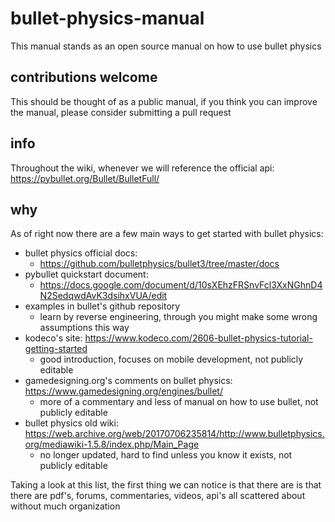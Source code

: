 # bullet-physics-manual
This manual stands as an open source manual on how to use bullet physics

## contributions welcome
This should be thought of as a public manual, if you think you can improve the manual, please consider submitting a pull request

## info
Throughout the wiki, whenever we will reference the official api: https://pybullet.org/Bullet/BulletFull/

## why
As of right now there are a few main ways to get started with bullet physics:
* bullet physics official docs:
   * https://github.com/bulletphysics/bullet3/tree/master/docs
* pybullet quickstart document:
  * https://docs.google.com/document/d/10sXEhzFRSnvFcl3XxNGhnD4N2SedqwdAvK3dsihxVUA/edit
* examples in bullet's github repository
  * learn by reverse engineering, through you might make some wrong assumptions this way
* kodeco's site: https://www.kodeco.com/2606-bullet-physics-tutorial-getting-started
  * good introduction, focuses on mobile development, not publicly editable
* gamedesigning.org's comments on bullet physics: https://www.gamedesigning.org/engines/bullet/
  * more of a commentary and less of manual on how to use bullet,  not publicly editable
* bullet physics old wiki: https://web.archive.org/web/20170706235814/http://www.bulletphysics.org/mediawiki-1.5.8/index.php/Main_Page
  * no longer updated, hard to find unless you know it exists, not publicly editable

Taking a look at this list, the first thing we can notice is that there are is that there are pdf's, forums, commentaries, videos, api's all scattered about without much organization


